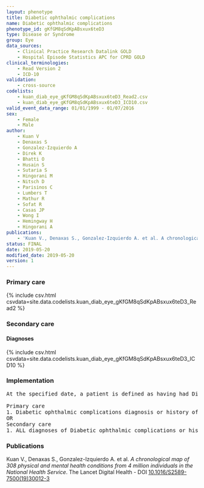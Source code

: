 ```yaml
---
layout: phenotype
title: Diabetic ophthalmic complications
name: Diabetic ophthalmic complications
phenotype_id: gKfGM8qSdKpABsxux6teD3 
type: Disease or Syndrome
group: Eye
data_sources: 
    - Clinical Practice Research Datalink GOLD
    - Hospital Episode Statistics APC for CPRD GOLD
clinical_terminologies: 
    - Read Version 2
    - ICD-10
validation: 
    - cross-source
codelists: 
    - kuan_diab_eye_gKfGM8qSdKpABsxux6teD3_Read2.csv
    - kuan_diab_eye_gKfGM8qSdKpABsxux6teD3_ICD10.csv
valid_event_data_range: 01/01/1999 - 01/07/2016
sex: 
    - Female
    - Male
author: 
    - Kuan V
    - Denaxas S
    - Gonzalez-Izquierdo A
    - Direk K
    - Bhatti O
    - Husain S
    - Sutaria S
    - Hingorani M
    - Nitsch D
    - Parisinos C
    - Lumbers T
    - Mathur R
    - Sofat R
    - Casas JP
    - Wong I
    - Hemingway H
    - Hingorani A
publications: 
    - 'Kuan V., Denaxas S., Gonzalez-Izquierdo A. et al. A chronological map of 308 physical and mental health conditions from 4 million individuals in the National Health Service. The Lancet Digital Health - DOI: 10.1016/S2589-7500(19)30012-3' 
status: FINAL
date: 2019-05-20
modified_date: 2019-05-20
version: 1
---
```

### Primary care 
{% include csv.html csvdata=site.data.codelists.kuan_diab_eye_gKfGM8qSdKpABsxux6teD3_Read2 %}
### Secondary care 
#### Diagnoses 
{% include csv.html csvdata=site.data.codelists.kuan_diab_eye_gKfGM8qSdKpABsxux6teD3_ICD10 %}
### Implementation 
<pre>At the specified date, a patient is defined as having had Diabetic ophthalmic complications IF they meet the criteria for any of the following on or before the specified date. The earliest date on which the individual meets any of the following criteria on or before the specified date is defined as the first event date:

Primary care
1. Diabetic ophthalmic complications diagnosis or history of diagnosis during a consultation 
OR
Secondary care
1. ALL diagnoses of Diabetic ophthalmic complications or history of diagnosis during a hospitalization</pre> 
 
### Publications 
Kuan V., Denaxas S., Gonzalez-Izquierdo A. et al. _A chronological map of 308 physical and mental health conditions from 4 million individuals in the National Health Service_. The Lancet Digital Health - DOI <a href='https://www.thelancet.com/journals/landig/article/PIIS2589-7500(19)30012-3/fulltext'>10.1016/S2589-7500(19)30012-3</a>